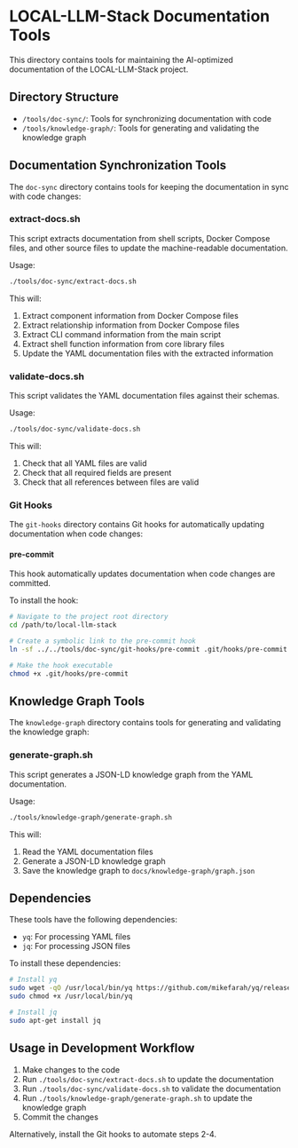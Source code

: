 # LOCAL-LLM-Stack Documentation Tools

This directory contains tools for maintaining the AI-optimized documentation of the LOCAL-LLM-Stack project.

## Directory Structure

- `/tools/doc-sync/`: Tools for synchronizing documentation with code
- `/tools/knowledge-graph/`: Tools for generating and validating the knowledge graph

## Documentation Synchronization Tools

The `doc-sync` directory contains tools for keeping the documentation in sync with code changes:

### extract-docs.sh

This script extracts documentation from shell scripts, Docker Compose files, and other source files to update the machine-readable documentation.

Usage:
```bash
./tools/doc-sync/extract-docs.sh
```

This will:
1. Extract component information from Docker Compose files
2. Extract relationship information from Docker Compose files
3. Extract CLI command information from the main script
4. Extract shell function information from core library files
5. Update the YAML documentation files with the extracted information

### validate-docs.sh

This script validates the YAML documentation files against their schemas.

Usage:
```bash
./tools/doc-sync/validate-docs.sh
```

This will:
1. Check that all YAML files are valid
2. Check that all required fields are present
3. Check that all references between files are valid

### Git Hooks

The `git-hooks` directory contains Git hooks for automatically updating documentation when code changes:

#### pre-commit

This hook automatically updates documentation when code changes are committed.

To install the hook:
```bash
# Navigate to the project root directory
cd /path/to/local-llm-stack

# Create a symbolic link to the pre-commit hook
ln -sf ../../tools/doc-sync/git-hooks/pre-commit .git/hooks/pre-commit

# Make the hook executable
chmod +x .git/hooks/pre-commit
```

## Knowledge Graph Tools

The `knowledge-graph` directory contains tools for generating and validating the knowledge graph:

### generate-graph.sh

This script generates a JSON-LD knowledge graph from the YAML documentation.

Usage:
```bash
./tools/knowledge-graph/generate-graph.sh
```

This will:
1. Read the YAML documentation files
2. Generate a JSON-LD knowledge graph
3. Save the knowledge graph to `docs/knowledge-graph/graph.json`

## Dependencies

These tools have the following dependencies:

- `yq`: For processing YAML files
- `jq`: For processing JSON files

To install these dependencies:

```bash
# Install yq
sudo wget -qO /usr/local/bin/yq https://github.com/mikefarah/yq/releases/latest/download/yq_linux_amd64
sudo chmod +x /usr/local/bin/yq

# Install jq
sudo apt-get install jq
```

## Usage in Development Workflow

1. Make changes to the code
2. Run `./tools/doc-sync/extract-docs.sh` to update the documentation
3. Run `./tools/doc-sync/validate-docs.sh` to validate the documentation
4. Run `./tools/knowledge-graph/generate-graph.sh` to update the knowledge graph
5. Commit the changes

Alternatively, install the Git hooks to automate steps 2-4.